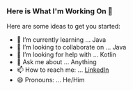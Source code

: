 ### Here is What I'm Working On 👋

Here are some ideas to get you started:

- 🌱 I’m currently learning ... Java
- 👯 I’m looking to collaborate on ... Java
- 🤔 I’m looking for help with ... Kotlin
- 💬 Ask me about ... Anything
- 📫 How to reach me: ... [LinkedIn](https://www.linkedin.com/in/renaldinf)
- 😄 Pronouns: ... He/Him
